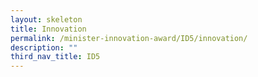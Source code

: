 ```yaml
---
layout: skeleton
title: Innovation
permalink: /minister-innovation-award/ID5/innovation/
description: ""
third_nav_title: ID5
---
```

